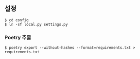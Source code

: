 

## 설정
```shell
$ cd config
$ ln -sf local.py settings.py
```


### Poetry 추출
```shell
$ poetry export --without-hashes --format=requirements.txt > requirements.txt
```